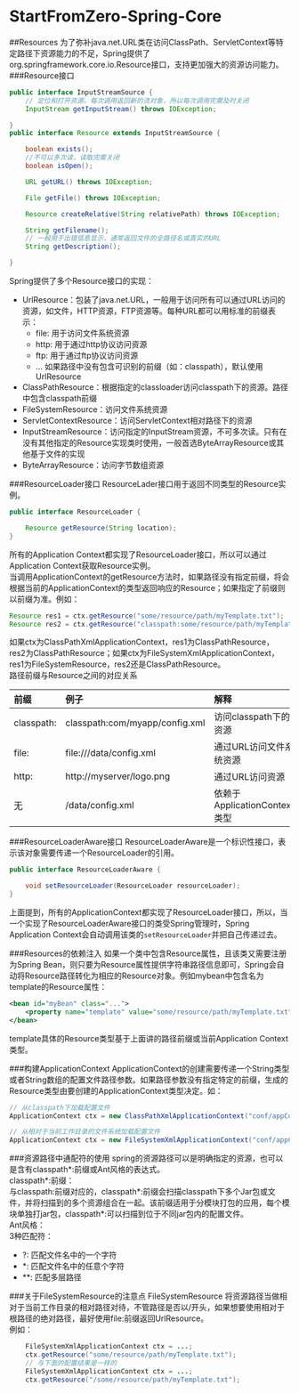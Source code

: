 # StartFromZero-Spring-Core
##Resources
为了弥补java.net.URL类在访问ClassPath、ServletContext等特定路径下资源能力的不足，Spring提供了org.springframework.core.io.Resource接口，支持更加强大的资源访问能力。  
###Resource接口
```java
public interface InputStreamSource {
	// 定位和打开资源，每次调用返回新的流对象，所以每次调用完需及时关闭
    InputStream getInputStream() throws IOException;

}
public interface Resource extends InputStreamSource {

    boolean exists();
	//不可以多次读，读取完需关闭
    boolean isOpen();

    URL getURL() throws IOException;

    File getFile() throws IOException;

    Resource createRelative(String relativePath) throws IOException;

    String getFilename();
	// 一般用于出错信息显示，通常返回文件的全路径名或真实的URL
    String getDescription();

}

```

Spring提供了多个Resource接口的实现：  
- UrlResource：包装了java.net.URL，一般用于访问所有可以通过URL访问的资源，如文件，HTTP资源，FTP资源等。每种URL都可以用标准的前缀表示：  
	- file: 用于访问文件系统资源
	- http:	用于通过http协议访问资源
	- ftp: 用于通过ftp协议访问资源
	- ...
如果路径中没有包含可识别的前缀（如：classpath），默认使用UrlResource
- ClassPathResource：根据指定的classloader访问classpath下的资源。路径中包含classpath前缀
- FileSystemResource：访问文件系统资源
- ServletContextResource：访问ServletContext相对路径下的资源
- InputStreamResource：访问指定的InputStream资源，不可多次读。只有在没有其他指定的Resource实现类时使用，一般首选ByteArrayResource或其他基于文件的实现
- ByteArrayResource：访问字节数组资源

###ResourceLoader接口
ResourceLader接口用于返回不同类型的Resource实例。  
```java
public interface ResourceLoader {

    Resource getResource(String location);
}
```
所有的Application Context都实现了ResourceLoader接口，所以可以通过Application Context获取Resource实例。  
当调用ApplicationContext的getResource方法时，如果路径没有指定前缀，将会根据当前的ApplicationContext的类型返回响应的Resource；如果指定了前缀则以前缀为准。例如：  
```java
Resource res1 = ctx.getResource("some/resource/path/myTemplate.txt");
Resource res2 = ctx.getResource("classpath:some/resource/path/myTemplate.txt");
```
如果ctx为ClassPathXmlApplicationContext，res1为ClassPathResource，res2为ClassPathResource；如果ctx为FileSystemXmlApplicationContext，res1为FileSystemResource，res2还是ClassPathResource。  
路径前缀与Resource之间的对应关系  

|前缀|例子|解释|
|:-|:-|:-|
|classpath:|classpath:com/myapp/config.xml|访问classpath下的资源|
|file:|file:///data/config.xml|通过URL访问文件系统资源|
|http:|http://myserver/logo.png|通过URL访问资源|
|无|/data/config.xml|依赖于ApplicationContext类型|

###ResourceLoaderAware接口
ResourceLoaderAware是一个标识性接口，表示该对象需要传递一个ResourceLoader的引用。  
```java
public interface ResourceLoaderAware {

    void setResourceLoader(ResourceLoader resourceLoader);
}
```
上面提到，所有的ApplicationContext都实现了ResourceLoader接口，所以，当一个实现了ResourceLoaderAware接口的类受Spring管理时，Spring Application Context会自动调用该类的`setResourceLoader`并把自己传递过去。  

###Resources的依赖注入
如果一个类中包含Resource属性，且该类又需要注册为Spring Bean，则只要为Resource属性提供字符串路径信息即可，Spring会自动将Resource路径转化为相应的Resource对象。例如mybean中包含名为template的Resource属性：  
```xml
<bean id="myBean" class="...">
    <property name="template" value="some/resource/path/myTemplate.txt"/>
</bean>
```
template具体的Resource类型基于上面讲的路径前缀或当前Application Context类型。  

###构建ApplicationContext
ApplicationContext的创建需要传递一个String类型或者String数组的配置文件路径参数。如果路径参数没有指定特定的前缀，生成的Resource类型由要创建的ApplicationContext类型决定。如：  
```java
// 从classpath下加载配置文件
ApplicationContext ctx = new ClassPathXmlApplicationContext("conf/appContext.xml");

// 从相对于当前工作目录的文件系统加载配置文件
ApplicationContext ctx = new FileSystemXmlApplicationContext("conf/appContext.xml");
```

###资源路径中通配符的使用
spring的资源路径可以是明确指定的资源，也可以是含有classpath*:前缀或Ant风格的表达式。  
classpath*:前缀：  
与classpath:前缀对应的，classpath*:前缀会扫描classpath下多个Jar包或文件，并将扫描到的多个资源组合在一起。该前缀适用于分模块打包的应用，每个模块单独打jar包，classpath*:可以扫描到位于不同jar包内的配置文件。  
Ant风格：  
3种匹配符：  
- ?: 匹配文件名中的一个字符
- *: 匹配文件名中的任意个字符
- **: 匹配多层路径

###关于FileSystemResource的注意点
FileSystemResource 将资源路径当做相对于当前工作目录的相对路径对待，不管路径是否以/开头，如果想要使用相对于根路径的绝对路径，最好使用file:前缀返回UrlResource。  
例如：  
```java
	FileSystemXmlApplicationContext ctx = ...;
	ctx.getResource("some/resource/path/myTemplate.txt");
	// 与下面的配置结果是一样的
	FileSystemXmlApplicationContext ctx = ...;
	ctx.getResource("/some/resource/path/myTemplate.txt");
```